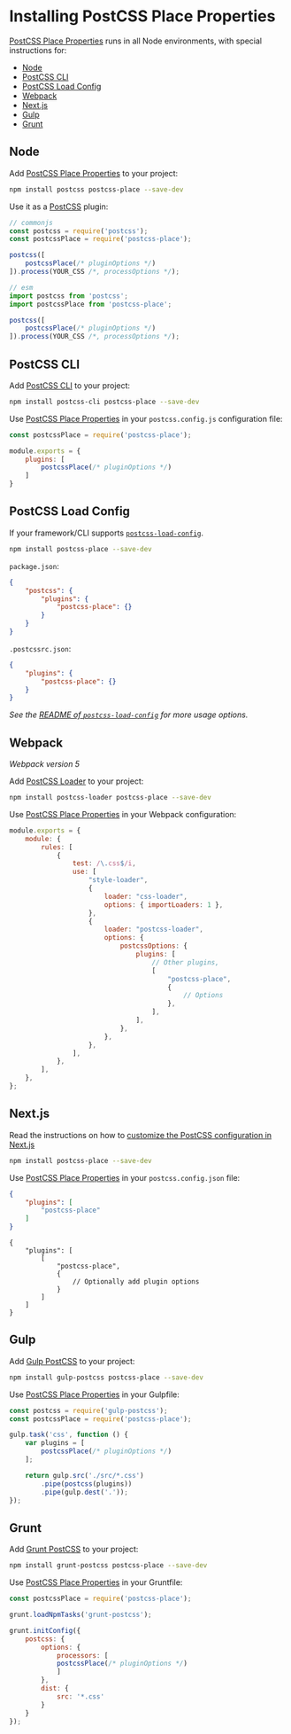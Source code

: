 # Installing PostCSS Place Properties

[PostCSS Place Properties] runs in all Node environments, with special instructions for:

- [Node](#node)
- [PostCSS CLI](#postcss-cli)
- [PostCSS Load Config](#postcss-load-config)
- [Webpack](#webpack)
- [Next.js](#nextjs)
- [Gulp](#gulp)
- [Grunt](#grunt)



## Node

Add [PostCSS Place Properties] to your project:

```bash
npm install postcss postcss-place --save-dev
```

Use it as a [PostCSS] plugin:

```js
// commonjs
const postcss = require('postcss');
const postcssPlace = require('postcss-place');

postcss([
	postcssPlace(/* pluginOptions */)
]).process(YOUR_CSS /*, processOptions */);
```

```js
// esm
import postcss from 'postcss';
import postcssPlace from 'postcss-place';

postcss([
	postcssPlace(/* pluginOptions */)
]).process(YOUR_CSS /*, processOptions */);
```

## PostCSS CLI

Add [PostCSS CLI] to your project:

```bash
npm install postcss-cli postcss-place --save-dev
```

Use [PostCSS Place Properties] in your `postcss.config.js` configuration file:

```js
const postcssPlace = require('postcss-place');

module.exports = {
	plugins: [
		postcssPlace(/* pluginOptions */)
	]
}
```

## PostCSS Load Config

If your framework/CLI supports [`postcss-load-config`](https://github.com/postcss/postcss-load-config).

```bash
npm install postcss-place --save-dev
```

`package.json`:

```json
{
	"postcss": {
		"plugins": {
			"postcss-place": {}
		}
	}
}
```

`.postcssrc.json`:

```json
{
	"plugins": {
		"postcss-place": {}
	}
}
```

_See the [README of `postcss-load-config`](https://github.com/postcss/postcss-load-config#usage) for more usage options._

## Webpack

_Webpack version 5_

Add [PostCSS Loader] to your project:

```bash
npm install postcss-loader postcss-place --save-dev
```

Use [PostCSS Place Properties] in your Webpack configuration:

```js
module.exports = {
	module: {
		rules: [
			{
				test: /\.css$/i,
				use: [
					"style-loader",
					{
						loader: "css-loader",
						options: { importLoaders: 1 },
					},
					{
						loader: "postcss-loader",
						options: {
							postcssOptions: {
								plugins: [
									// Other plugins,
									[
										"postcss-place",
										{
											// Options
										},
									],
								],
							},
						},
					},
				],
			},
		],
	},
};
```

## Next.js

Read the instructions on how to [customize the PostCSS configuration in Next.js](https://nextjs.org/docs/advanced-features/customizing-postcss-config)

```bash
npm install postcss-place --save-dev
```

Use [PostCSS Place Properties] in your `postcss.config.json` file:

```json
{
	"plugins": [
		"postcss-place"
	]
}
```

```json5
{
	"plugins": [
		[
			"postcss-place",
			{
				// Optionally add plugin options
			}
		]
	]
}
```

## Gulp

Add [Gulp PostCSS] to your project:

```bash
npm install gulp-postcss postcss-place --save-dev
```

Use [PostCSS Place Properties] in your Gulpfile:

```js
const postcss = require('gulp-postcss');
const postcssPlace = require('postcss-place');

gulp.task('css', function () {
	var plugins = [
		postcssPlace(/* pluginOptions */)
	];

	return gulp.src('./src/*.css')
		.pipe(postcss(plugins))
		.pipe(gulp.dest('.'));
});
```

## Grunt

Add [Grunt PostCSS] to your project:

```bash
npm install grunt-postcss postcss-place --save-dev
```

Use [PostCSS Place Properties] in your Gruntfile:

```js
const postcssPlace = require('postcss-place');

grunt.loadNpmTasks('grunt-postcss');

grunt.initConfig({
	postcss: {
		options: {
			processors: [
			postcssPlace(/* pluginOptions */)
			]
		},
		dist: {
			src: '*.css'
		}
	}
});
```

[Gulp PostCSS]: https://github.com/postcss/gulp-postcss
[Grunt PostCSS]: https://github.com/nDmitry/grunt-postcss
[PostCSS]: https://github.com/postcss/postcss
[PostCSS CLI]: https://github.com/postcss/postcss-cli
[PostCSS Loader]: https://github.com/postcss/postcss-loader
[PostCSS Place Properties]: https://github.com/csstools/postcss-plugins/tree/main/plugins/postcss-place
[Next.js]: https://nextjs.org
